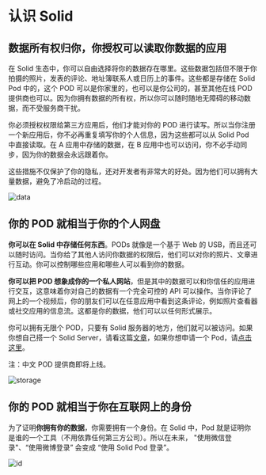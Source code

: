 # 认识 Solid

## 数据所有权归你，你授权可以读取你数据的应用

在 Solid 生态中，你可以自由选择将你的数据存在哪里。这些数据包括但不限于你拍摄的照片，发表的评论、地址簿联系人或日历上的事件。这些都是存储在 Solid Pod 中的，这个 POD 可以是你家里的，也可以是你公司的，甚至其他在线 POD 提供商也可以。因为你拥有数据的所有权，所以你可以随时随地无障碍的移动数据，而不受服务商干扰。

你必须授权权限给第三方应用后，他们才能对你的 POD 进行读写。所以当你注册一个新应用后，你不必再重复填写你的个人信息，因为这些都可以从 Solid Pod 中直接读取。在 A 应用中存储的数据，在 B 应用中也可以访问，你不必手动同步，因为你的数据会永远跟着你。

这些措施不仅保护了你的隐私，还对开发者有非常大的好处。因为他们可以拥有大量数据，避免了冷启动的过程。

![data](https://solid.inrupt.com/sites/default/files/2018-09/How%20It%20Works-1%402x.png)

## 你的 POD 就相当于你的个人网盘

**你可以在 Solid 中存储任何东西**。PODs 就像是一个基于 Web 的 USB，而且还可以随时访问。当你给了其他人访问你数据的权限后，他们可以对你的照片、文章进行互动。你可以控制哪些应用和哪些人可以看到你的数据。

**你可以把 POD 想象成你的一个私人网站**，但是其中的数据可以和你信任的应用进行交互，这意味着你对自己的数据有一个完全可控的 API 可以操作。当你评论了网上的一个视频后，你的朋友们可以在任意应用中看到这条评论，例如照片查看器或社交应用的信息流。这都是你的数据，他们可以以任何形式展示。

你可以拥有无限个 POD，只要有 Solid 服务器的地方，他们就可以被访问。如果你想自己搭一个 Solid Server，请看这篇[文章](https://learnsolid.cn/docs/#/server/node)，如果你想申请一个 Pod，请[点击这里](https://solid.inrupt.com/get-a-solid-pod)。

注：中文 POD 提供商即将上线。

![storage](https://solid.inrupt.com/sites/default/files/2018-09/How%20It%20Works-2%402x.png)

## 你的 POD 就相当于你在互联网上的身份

为了证明**你拥有你的数据**，你需要拥有一个身份。在 Solid 中，Pod 就是证明你是谁的一个工具（不用依靠任何第三方公司）。所以在未来， "使用微信登录"、“使用微博登录” 会变成 “使用 Solid Pod 登录”。

![id](https://solid.inrupt.com/sites/default/files/2018-09/How%20It%20Works-3%402x.png)
